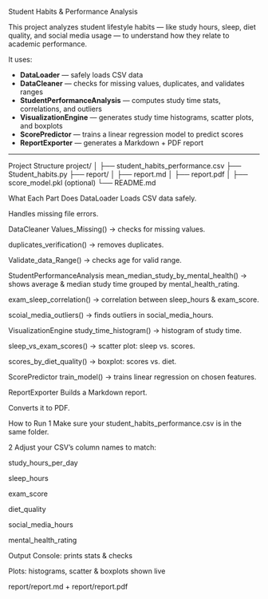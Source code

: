  Student Habits & Performance Analysis

This project analyzes student lifestyle habits — like study hours, sleep, diet quality, and social media usage — to understand how they relate to academic performance.

It uses:
-  **DataLoader** — safely loads CSV data
-  **DataCleaner** — checks for missing values, duplicates, and validates ranges
-  **StudentPerformanceAnalysis** — computes study time stats, correlations, and outliers
-  **VisualizationEngine** — generates study time histograms, scatter plots, and boxplots
-  **ScorePredictor** — trains a linear regression model to predict scores
-  **ReportExporter** — generates a Markdown + PDF report

---

Project Structure
project/
│
├── student_habits_performance.csv
├── Student_habits.py
├── report/
│ ├── report.md
│ ├── report.pdf
│ ├── score_model.pkl (optional)
└── README.md

What Each Part Does
DataLoader
Loads CSV data safely.

Handles missing file errors.

DataCleaner
Values_Missing() → checks for missing values.

duplicates_verification() → removes duplicates.

Validate_data_Range() → checks age for valid range.

StudentPerformanceAnalysis
mean_median_study_by_mental_health() → shows average & median study time grouped by mental_health_rating.

exam_sleep_correlation() → correlation between sleep_hours & exam_score.

scoial_media_outliers() → finds outliers in social_media_hours.

VisualizationEngine
study_time_histogram() → histogram of study time.

sleep_vs_exam_scores() → scatter plot: sleep vs. scores.

scores_by_diet_quality() → boxplot: scores vs. diet.

ScorePredictor
train_model() → trains linear regression on chosen features.

ReportExporter
Builds a Markdown report.

Converts it to PDF.

How to Run
1️ Make sure your student_habits_performance.csv is in the same folder.

2️ Adjust your CSV’s column names to match:

study_hours_per_day

sleep_hours

exam_score

diet_quality

social_media_hours

mental_health_rating

Output
Console: prints stats & checks

Plots: histograms, scatter & boxplots shown live

report/report.md + report/report.pdf